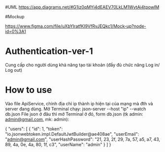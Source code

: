 #UML
https://app.diagrams.net/#G1iz0qMYi4dEAEV70LkLM1WvtAi4tpowIM

#Mockup

https://www.figma.com/file/uXbYIratfKI9VfRvJEQkc1/Mock-up?node-id=0%3A1

# Authentication-ver-1

Cung cấp cho người dùng khả năng tạo tài khoản (đầy đủ chức năng Log in/ Log out)
# How to use

Vào file ApiService, chỉnh địa chỉ ip thành ip hiện tại của mạng mà đth và server đang dùng.
Mở Terminal chạy: json-server --host "ip" --watch db.json
File json ở đâu thì mở Terminal ở đó, form db.json (tk admin: admin@gmail.com, mk: admin):

{
  "users": [
    {
      "id": 1,
      "token": "io.jsonwebtoken.impl.DefaultJwtBuilder@ae408ae",
      "userEmail": "admin@gmail.com",
      "userHashPassword": "21, 23, 2f, 29, 7a, 57, a5, a7, 43, 89, 4a, 0e, 4a, 80, 1f, c3",
      "userName": "admin"
    }
  ]
}

